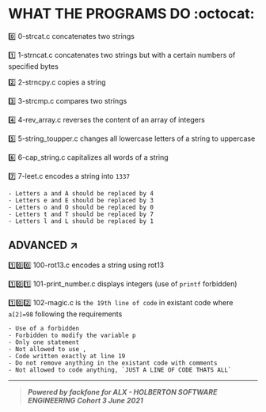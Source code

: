 # WHAT THE PROGRAMS DO :octocat:

:zero: 0-strcat.c concatenates two strings

:one: 1-strncat.c concatenates two strings but with a certain numbers of specified bytes

:two: 2-strncpy.c copies a string

:three: 3-strcmp.c compares two strings

:four: 4-rev_array.c reverses the content of an array of integers

:five: 5-string_toupper.c changes all lowercase letters of a string to uppercase

:six: 6-cap_string.c capitalizes all words of a string

:seven: 7-leet.c encodes a string into `1337`
```
- Letters a and A should be replaced by 4
- Letters e and E should be replaced by 3
- Letters o and O should be replaced by 0
- Letters t and T should be replaced by 7
- Letters l and L should be replaced by 1
```

## ADVANCED ↗️

:one::zero::zero: 100-rot13.c encodes a string using rot13

:one::zero::one: 101-print_number.c displays integers (use of `printf` forbidden)

:one::zero::two: 102-magic.c is `the 19th line of code` in existant code where `a[2]=98` following the requirements
```
- Use of a forbidden
- Forbidden to modify the variable p
- Only one statement
- Not allowed to use ,
- Code written exactly at line 19
- Do not remove anything in the existant code with comments
- Not allowed to code anything, `JUST A LINE OF CODE THATS ALL`
```


******************************************************************************************************
> ***Powered by *fackfone* for ALX - HOLBERTON SOFTWARE ENGINEERING Cohort 3 June 2021***

